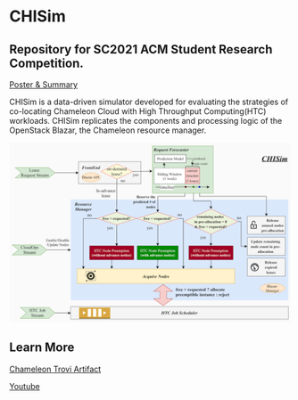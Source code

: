 # CHISim

## Repository for SC2021 ACM Student Research Competition.

[Poster & Summary](https://sc21.supercomputing.org/proceedings/src_poster/src_poster_pages/spostg104.html)

CHISim is a data-driven simulator developed for evaluating the strategies of co-locating Chameleon Cloud with High Throughput Computing(HTC) workloads. CHISim replicates the components and processing logic of the OpenStack Blazar, the Chameleon resource manager. 

![arch](images/arch.png)

## Learn More

[Chameleon Trovi Artifact](https://www.chameleoncloud.org/experiment/share/56)

[Youtube](https://www.youtube.com/watch?v=LMIF1M-hiyE)
